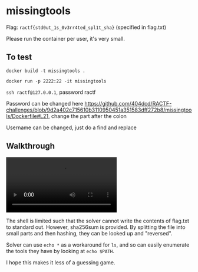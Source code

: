 # missingtools
Flag: `ractf{std0ut_1s_0v3rr4ted_spl1t_sha}` (specified in flag.txt)

Please run the container per user, it's very small.

## To test
`docker build -t missingtools .`

`docker run -p 2222:22 -it missingtools`

`ssh ractf@127.0.0.1`, password ractf

Password can be changed here https://github.com/404dcd/RACTF-challenges/blob/9d2a402c715610b3110950451a351583dff272b8/missingtools/Dockerfile#L21, change the part after the colon

Username can be changed, just do a find and replace

## Walkthrough
![demo](demo.mp4)

The shell is limited such that the solver cannot write the contents of flag.txt to standard out.
However, sha256sum is provided. By splitting the file into small parts and then hashing, they can be looked up and "reversed".

Solver can use `echo *` as a workaround for `ls`, and so can easily enumerate the tools they have by looking at `echo $PATH`.

I hope this makes it less of a guessing game.
